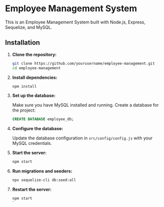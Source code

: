 # Employee Management System

This is an Employee Management System built with Node.js, Express, Sequelize, and MySQL.

## Installation

1. **Clone the repository:**
   ```bash
   git clone https://github.com/yourusername/employee-management.git
   cd employee-management
   ```

2. **Install dependencies:**
   ```bash
   npm install
   ```

3. **Set up the database:**

   Make sure you have MySQL installed and running. Create a database for the project:
   ```sql
   CREATE DATABASE employee_db;
   ```

4. **Configure the database:**

   Update the database configuration in `src/config/config.js` with your MySQL credentials.

5. **Start the server:**
   ```bash
   npm start
   ```

6. **Run migrations and seeders:**
   ```bash
   npx sequelize-cli db:seed:all
   ```
7. **Restart the server:**
   ```bash
   npm start
   `